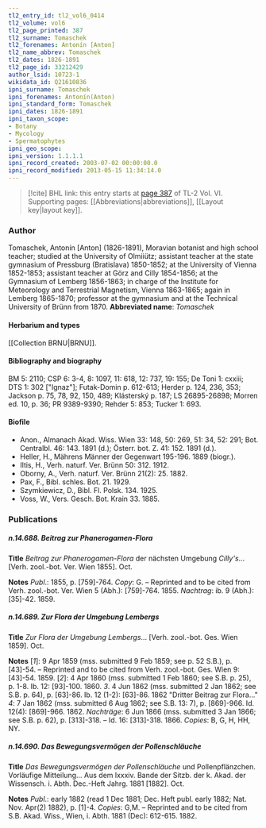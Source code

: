```yaml
---
tl2_entry_id: tl2_vol6_0414
tl2_volume: vol6
tl2_page_printed: 387
tl2_surname: Tomaschek
tl2_forenames: Antonín [Anton]
tl2_name_abbrev: Tomaschek
tl2_dates: 1826-1891
tl2_page_id: 33212429
author_lsid: 10723-1
wikidata_id: Q21610836
ipni_surname: Tomaschek
ipni_forenames: Antonín(Anton)
ipni_standard_form: Tomaschek
ipni_dates: 1826-1891
ipni_taxon_scope: 
- Botany
- Mycology
- Spermatophytes
ipni_geo_scope: 
ipni_version: 1.1.1.1
ipni_record_created: 2003-07-02 00:00:00.0
ipni_record_modified: 2013-05-15 11:34:14.0
---
```



> [!cite] BHL link: this entry starts at [page 387](https://www.biodiversitylibrary.org/page/33212429) of TL-2 Vol. VI.
> Supporting pages: [[Abbreviations|abbreviations]], [[Layout key|layout key]].

### Author

Tomaschek, Antonín \[Anton\] (1826-1891), Moravian botanist and high school teacher; studied at the University of Olmiiütz; assistant teacher at the state gymnasium of Pressburg (Bratislava) 1850-1852; at the University of Vienna 1852-1853; assistant teacher at Görz and Cilly 1854-1856; at the Gymnasium of Lemberg 1856-1863; in charge of the Institute for Meteorology and Terrestrial Magnetism, Vienna 1863-1865; again in Lemberg 1865-1870; professor at the gymnasium and at the Technical University of Brünn from 1870. 
**Abbreviated name**: *Tomaschek*

#### Herbarium and types

[[Collection BRNU|BRNU]].

#### Bibliography and biography

BM 5: 2110; CSP 6: 3-4, 8: 1097, 11: 618, 12: 737, 19: 155; De Toni 1: cxxiii; DTS 1: 302 \["Ignaz"\]; Futak-Domin p. 612-613; Herder p. 124, 236, 353; Jackson p. 75, 78, 92, 150, 489; Klásterský p. 187; LS 26895-26898; Morren ed. 10, p. 36; PR 9389-9390; Rehder 5: 853; Tucker 1: 693.

#### Biofile

- Anon., Almanach Akad. Wiss. Wien 33: 148, 50: 269, 51: 34, 52: 291; Bot. Centralbl. 46: 143. 1891 (d.); Österr. bot. Z. 41: 152. 1891 (d.).
- Heller, H., Mährens Männer der Gegenwart 195-196. 1889 (biogr.).
- Iltis, H., Verh. naturf. Ver. Brünn 50: 312. 1912.
- Oborny, A., Verh. naturf. Ver. Brünn 21(2): 25. 1882.
- Pax, F., Bibl. schles. Bot. 21. 1929.
- Szymkiewicz, D., Bibl. Fl. Polsk. 134. 1925.
- Voss, W., Vers. Gesch. Bot. Krain 33. 1885.

### Publications

##### n.14.688. Beitrag zur Phanerogamen-Flora

**Title**
*Beitrag zur Phanerogamen-Flora* der nächsten Umgebung *Cilly's*... \[Verh. zool.-bot. Ver. Wien 1855\]. Oct.

**Notes**
*Publ*.: 1855, p. \[759\]-764. *Copy*: G. – Reprinted and to be cited from Verh. zool.-bot. Ver. Wien 5 (Abh.): \[759\]-764. 1855.
*Nachtrag*: ib. 9 (Abh.): \[35\]-42. 1859.

##### n.14.689. Zur Flora der Umgebung Lembergs

**Title**
*Zur Flora der Umgebung Lembergs*... \[Verh. zool.-bot. Ges. Wien 1859\]. Oct.

**Notes**
\[*1*\]: 9 Apr 1859 (mss. submitted 9 Feb 1859; see p. 52 S.B.), p. \[43\]-54. – Reprinted and to be cited from Verh. zool.-bot. Ges. Wien 9: \[43\]-54. 1859.
\[*2*\]: 4 Apr 1860 (mss. submitted 1 Feb 1860; see S.B. p. 25), p. 1-8. Ib. 12: \[93\]-100. 1860.
*3*. 4 Jun 1862 (mss. submitted 2 Jan 1862; see S.B. p. 64), p. \[63\]-86. Ib. 12 (1-2): \[63\]-86. 1862 "Dritter Beitrag zur Flora..."
*4*: 7 Jan 1862 (mss. submitted 6 Aug 1862; see S.B. 13: 7), p. \[869\]-966. Id. 12(4): \[869\]-966. 1862.
*Nachträge*: 6 Jun 1866 (mss. submitted 3 Jan 1866; see S.B. p. 62), p. \[313\]-318. – Id. 16: \[313\]-318. 1866.
*Copies*: B, G, H, HH, NY.

##### n.14.690. Das Bewegungsvermögen der Pollenschläuche

**Title**
*Das Bewegungsvermögen der Pollenschläuche* und Pollenpflänzchen. Vorläufige Mitteilung... Aus dem lxxxiv. Bande der Sitzb. der k. Akad. der Wissensch. i. Abth. Dec.-Heft Jahrg. 1881 \[1882\]. Oct.

**Notes**
*Publ*.: early 1882 (read 1 Dec 1881; Dec. Heft publ. early 1882; Nat. Nov. Apr(2) 1882), p. \[1\]-4. *Copies*: G,M. – Reprinted and to be cited from S.B. Akad. Wiss., Wien, i. Abth. 1881 (Dec): 612-615. 1882.

